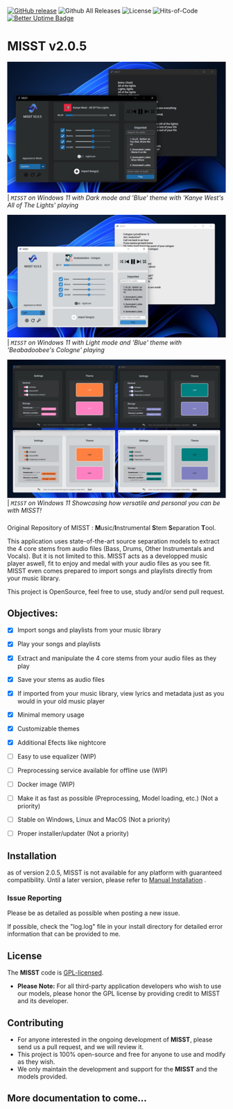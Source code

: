 [![GitHub release](https://img.shields.io/github/release/frikallo/misst.svg)](https://GitHub.com/frikallo/misst/releastemes/) ![Github All Releases](https://img.shields.io/github/downloads/frikallo/misst/total?color=blue) ![License](https://img.shields.io/github/license/frikallo/misst?color=blue) ![Hits-of-Code](https://hitsofcode.com/github/frikallo/MISST?branch=main) [![Better Uptime Badge](https://betteruptime.com/status-badges/v1/monitor/i55r.svg)](https://betteruptime.com/?utm_source=status_badge)
# MISST v2.0.5

![](./src/Assets/showcaseimage1.png)
| _`MISST` on Windows 11 with Dark mode and 'Blue' theme with 'Kanye West's All of The Lights' playing_

![](./src/Assets/showcaseimage2.png)
| _`MISST` on Windows 11 with Light mode and 'Blue' theme with 'Beabadoobee's Cologne' playing_

![](./src/Assets/showcaseimage3.png)
| _`MISST` on Windows 11 Showcasing how versatile and personal you can be with MISST!_

###

Original Repository of MISST : **M**usic/**I**nstrumental **S**tem **S**eparation **T**ool.

This application uses state-of-the-art source separation models to extract the 4 core stems from audio files (Bass, Drums, Other Instrumentals and Vocals). But it is not limited to this. MISST acts as a developped music player aswell, fit to enjoy and medal with your audio files as you see fit. MISST even comes prepared to import songs and playlists directly from your music library.

This project is OpenSource, feel free to use, study and/or send pull request.

## Objectives:
- [x] Import songs and playlists from your music library
- [x] Play your songs and playlists
- [x] Extract and manipulate the 4 core stems from your audio files as they play
- [x] Save your stems as audio files
- [x] If imported from your music library, view lyrics and metadata just as you would in your old music player
- [x] Minimal memory usage
- [x] Customizable themes
- [x] Additional Efects like nightcore
- [ ] Easy to use equalizer (WIP)
- [ ] Preprocessing service available for offline use (WIP)
- [ ] Docker image (WIP)
- [ ] Make it as fast as possible (Preprocessing, Model loading, etc.) (Not a priority)
- [ ] Stable on Windows, Linux and MacOS (Not a priority)
- [ ] Proper installer/updater (Not a priority)


## Installation
as of version 2.0.5, MISST is not available for any platform with guaranteed compatibility. Until a later version, please refer to [Manual Installation](https://github.com/Frikallo/MISST/#manual-installation-for-developers) .


### Issue Reporting

Please be as detailed as possible when posting a new issue. 

If possible, check the "log.log" file in your install directory for detailed error information that can be provided to me.

## License

The **MISST** code is [GPL-licensed](LICENSE). 

- **Please Note:** For all third-party application developers who wish to use our models, please honor the GPL license by providing credit to MISST and its developer.

## Contributing

- For anyone interested in the ongoing development of **MISST**, please send us a pull request, and we will review it. 
- This project is 100% open-source and free for anyone to use and modify as they wish. 
- We only maintain the development and support for the **MISST** and the models provided. 

## More documentation to come...